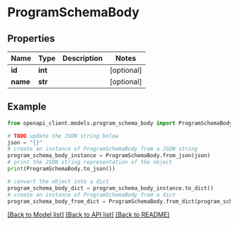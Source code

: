 # ProgramSchemaBody


## Properties

Name | Type | Description | Notes
------------ | ------------- | ------------- | -------------
**id** | **int** |  | [optional] 
**name** | **str** |  | [optional] 

## Example

```python
from openapi_client.models.program_schema_body import ProgramSchemaBody

# TODO update the JSON string below
json = "{}"
# create an instance of ProgramSchemaBody from a JSON string
program_schema_body_instance = ProgramSchemaBody.from_json(json)
# print the JSON string representation of the object
print(ProgramSchemaBody.to_json())

# convert the object into a dict
program_schema_body_dict = program_schema_body_instance.to_dict()
# create an instance of ProgramSchemaBody from a dict
program_schema_body_from_dict = ProgramSchemaBody.from_dict(program_schema_body_dict)
```
[[Back to Model list]](../README.md#documentation-for-models) [[Back to API list]](../README.md#documentation-for-api-endpoints) [[Back to README]](../README.md)



